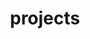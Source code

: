 ---
title: projects
description: Discover what others are building, gain ideas, get inspired.
order: 3
link: /projects
image: "/media/images/categories/projects-home.jpg"
---